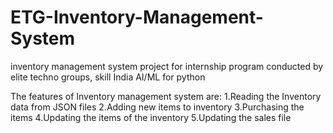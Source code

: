 # ETG-Inventory-Management-System
inventory management system project for internship program conducted by elite techno groups, skill India AI/ML for python 

The features of Inventory management system are:
1.Reading the Inventory data from JSON files
2.Adding new items to inventory
3.Purchasing the items
4.Updating the items of the inventory 
5.Updating the sales file
